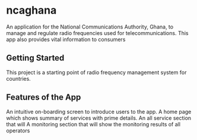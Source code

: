 # ncaghana

An application for the National Communications Authority, Ghana, to manage and regulate radio frequencies used for telecommunications. This app also provides vital information to consumers

## Getting Started

This project is a starting point of radio frequency management system for countries.

## Features of the App

An intuitive on-boarding screen to introduce users to the app.
A home page which shows summary of services with prime details.
An all service section that will 
A monitoring section that will show the monitoring results of all operators 